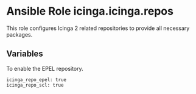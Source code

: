 # Ansible Role icinga.icinga.repos

This role configures Icinga 2 related repositories to provide all necessary packages.


## Variables

To enable the EPEL repository.

```
icinga_repo_epel: true
icinga_repo_scl: true
```
